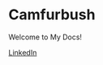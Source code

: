 # Camfurbush

Welcome to My Docs!

[LinkedIn](https://www.linkedin.com/in/cameron-furbush-a217a1113/)